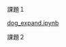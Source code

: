 課題１

[dog_expand.ipynb](https://colab.research.google.com/drive/1VEHxQFa6l-3LyDK2GX505w4cO2xbuR0u?usp=sharing)

課題２
[]()
